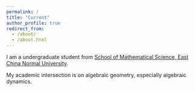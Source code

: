 ```yaml
---
permalink: /
title: "Current"
author_profile: true
redirect_from: 
  - /about/
  - /about.html
---
```


I am a undergraduate student from [School of Mathematical Science, East China Normal University](https://math.ecnu.edu.cn/).

My academic intersection is on algebraic geometry, especially algebraic dynamics.

